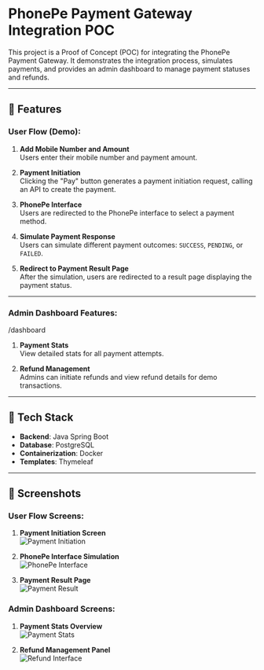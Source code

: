 # PhonePe Payment Gateway Integration POC

This project is a Proof of Concept (POC) for integrating the PhonePe Payment Gateway. 
It demonstrates the integration process, simulates payments, and provides an admin dashboard to manage payment statuses and refunds.

---

## 🔹 Features

### User Flow (Demo):
1. **Add Mobile Number and Amount**  
   Users enter their mobile number and payment amount.

2. **Payment Initiation**  
   Clicking the "Pay" button generates a payment initiation request, calling an API to create the payment.

3. **PhonePe Interface**  
   Users are redirected to the PhonePe interface to select a payment method.

4. **Simulate Payment Response**  
   Users can simulate different payment outcomes: `SUCCESS`, `PENDING`, or `FAILED`.

5. **Redirect to Payment Result Page**  
   After the simulation, users are redirected to a result page displaying the payment status.

---

### Admin Dashboard Features:
/dashboard
1. **Payment Stats**  
   View detailed stats for all payment attempts.

2. **Refund Management**  
   Admins can initiate refunds and view refund details for demo transactions.

---

## 🔧 Tech Stack

- **Backend**: Java Spring Boot
- **Database**: PostgreSQL
- **Containerization**: Docker
- **Templates**: Thymeleaf

---

## 📸 Screenshots

### User Flow Screens:
1. **Payment Initiation Screen**  
   ![Payment Initiation](![image](https://github.com/user-attachments/assets/82f38d5e-1e91-4081-b548-7d2ae0b0c5d8)
)

2. **PhonePe Interface Simulation**  
   ![PhonePe Interface](https://github.com/user-attachments/assets/4d362a52-837a-44c2-a385-2ba7552d104e)


3. **Payment Result Page**  
   ![Payment Result](https://github.com/user-attachments/assets/c2b19fa6-ebe3-41ca-a4df-4a8ac6c75325)


### Admin Dashboard Screens:
1. **Payment Stats Overview**  
   ![Payment Stats](https://github.com/user-attachments/assets/8f19a195-a737-4c57-99b7-c13486a4be3a)


2. **Refund Management Panel**  
   ![Refund Interface](https://github.com/user-attachments/assets/a7f657a5-f675-4b8b-89a0-c1283d110977)

